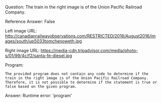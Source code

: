 Question: The train in the right image is of the Union Pacific Railroad Company.

Reference Answer: False

Left image URL: http://canadianrailwayobservations.com/RESTRICTED/2016/August2016/images/south/up5033tomchenoweth.jpg

Right image URL: https://media-cdn.tripadvisor.com/media/photo-s/01/99/4c/f2/santa-fe-diesel.jpg

Program:

```
The provided program does not contain any code to determine if the train in the right image is of the Union Pacific Railroad Company. Therefore, it is not possible to determine if the statement is true or false based on the given program.
```
Answer: Runtime error: 'program'

